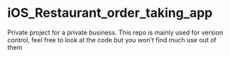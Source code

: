 # iOS_Restaurant_order_taking_app
Private project for a private business. This repo is mainly used for version control, feel free to look at the code but you won't find much use out of them
